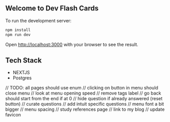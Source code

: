 ## Welcome to Dev Flash Cards

To run the development server:

```bash
npm install
npm run dev
```

Open [http://localhost:3000](http://localhost:3000) with your browser to see the result.

## Tech Stack

- NEXTJS
- Postgres

// TODO: all pages should use enum
// clicking on button in menu should close menu
// look at menu opening speed
// remove tags label
// go back should start from the end if at 0
// hide question if already answered (reset button)
// curate questions
// add intuit specific questions
// menu font a bit bigger
// menu spacing 
// study references page
// link to my blog
// update favicon